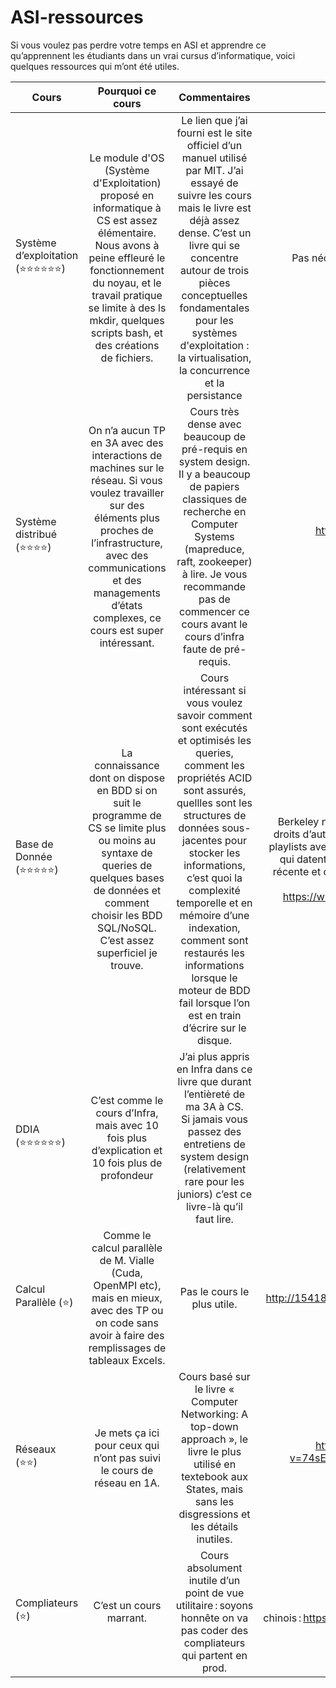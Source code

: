 # ASI-ressources

Si vous voulez pas perdre votre temps en ASI et apprendre ce qu’apprennent les étudiants dans un vrai cursus d’informatique, voici quelques ressources qui m’ont été utiles.

| Cours                           |                      Pourquoi ce cours                       |                         Commentaires                         |                       Vidéos de cours                        | Matériaux Textuels                                           |
| ------------------------------- | :----------------------------------------------------------: | :----------------------------------------------------------: | :----------------------------------------------------------: | ------------------------------------------------------------ |
| Système d’exploitation (⭐️⭐️⭐️⭐️⭐️⭐️) | Le module d'OS (Système d'Exploitation) proposé en informatique à CS est assez élémentaire. Nous avons à peine effleuré le fonctionnement du noyau, et le travail pratique se limite à des ls mkdir, quelques scripts bash, et des créations de fichiers. | Le lien que j’ai fourni est le site officiel d’un manuel utilisé par MIT. J’ai essayé de suivre les cours mais le livre est déjà assez dense. C’est un livre qui se concentre autour de trois pièces conceptuelles fondamentales pour les systèmes d'exploitation : la virtualisation, la concurrence et la persistance |        Pas nécessaire. Le livre en pdf est très bien.        | https://pages.cs.wisc.edu/~remzi/OSTEP/                      |
| Système distribué (⭐️⭐️⭐️⭐️)        | On n’a aucun TP en 3A avec des interactions de machines sur le réseau. Si vous voulez travailler sur des éléments plus proches de l’infrastructure, avec des communications et des managements d’états complexes, ce cours est super intéressant. | Cours très dense avec beaucoup de pré-requis en system design. Il y a beaucoup de papiers classiques de recherche en Computer Systems (mapreduce, raft, zookeeper) à lire. Je vous recommande pas de commencer ce cours avant le cours d’infra faute de pré-requis. |       https://www.youtube.com/watch?v=cQP8WApzIQQ&t=2s       | https://pdos.csail.mit.edu/6.824/schedule.html               |
| Base de Donnée (⭐️⭐️⭐️⭐️⭐️)          | La connaissance dont on dispose en BDD si on suit le programme de CS se limite plus ou moins au syntaxe de queries de quelques bases de données et comment choisir les BDD SQL/NoSQL. C’est assez superficiel je trouve. | Cours intéressant si vous voulez savoir comment sont exécutés et optimisés les queries, comment les propriétés ACID sont assurés, quellles sont les structures de données sous-jacentes pour stocker les informations, c’est quoi la complexité temporelle et en mémoire d’une indexation, comment sont restaurés les informations lorsque le moteur de BDD fail lorsque l’on est en train d’écrire sur le disque. | Berkeley n’arrête pas de faire des réclamations de droits d’auteurs sur YouTube, des fois on trouve des playlists avec des vidéos qui manquent ou des vidéos qui datent un peu,  du coup j’ai trouvé une version récente et complète des enregistrements sur un site chinois haha :  https://www.bilibili.com/video/BV13a411c7Qo/ | https://cs186berkeley.net/                                   |
| DDIA (⭐️⭐️⭐️⭐️⭐️⭐️)                   | C’est comme le cours d’Infra, mais avec 10 fois plus d’explication et 10 fois plus de  profondeur | J’ai plus appris en Infra dans ce livre que durant l’entièreté de ma 3A à CS.<br />Si jamais vous passez des entretiens de system design (relativement rare pour les juniors) c’est ce livre-là qu’il faut lire. |                                                              | https://github.com/lafengnan/ebooks-1/blob/master/Designing%20Data%20Intensive%20Applications.pdf |
| Calcul Parallèle (⭐️)            | Comme le calcul parallèle de M. Vialle (Cuda, OpenMPI etc), mais en mieux, avec des TP ou on code sans avoir à faire des remplissages de tableaux Excels. |                 Pas le cours le plus utile.                  |     http://15418.courses.cs.cmu.edu/spring2016/lectures      | http://15418.courses.cs.cmu.edu/spring2016/                  |
| Réseaux (⭐️⭐️)                    | Je mets ça ici pour ceux qui n’ont pas suivi le cours de réseau en 1A. | Cours basé sur le livre « Computer Networking: A top-down approach », le livre le plus utilisé en textebook aux States, mais sans les disgressions et les détails inutiles. | https://www.youtube.com/watch?v=74sEFYBBRAY&list=PLByK_3hwzY3Tysh-SY9MKZhMm9wIfNOas | Résumé du cours à lire après avoir visionné les vidéos : https://github.com/vincenzobaz/Computer-Networks-Notes/blob/master/notes.md<br /><br />ça devrait être suffisant. Pas la peine de lire le livre (trop long, 900 pages). |
| Compliateurs (⭐️)                |                   C’est un cours marrant.                    | Cours absolument inutile d’un point de vue utilitaire : soyons honnête on va pas coder des compliateurs qui partent en prod. | Même chose sur un site chinois : https://www.bilibili.com/video/BV17K4y147Bz/ | https://web.stanford.edu/class/cs143/                        |

